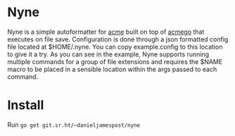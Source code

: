 # Nyne
Nyne is a simple autoformatter for [acme](http://acme.cat-v.org/) built on top of [acmego](https://github.com/9fans/go/tree/master/acme/acmego) that executes on file save. Configuration is done through a json formatted config file located at $HOME/.nyne. You can copy example.config to this location to give it a try. As you can see in the example, Nyne supports running multiple commands for a group of file extensions and requires the $NAME macro to be placed in a sensible location within the args passed to each command. 

# Install
Run `go get git.sr.ht/~danieljamespost/nyne`